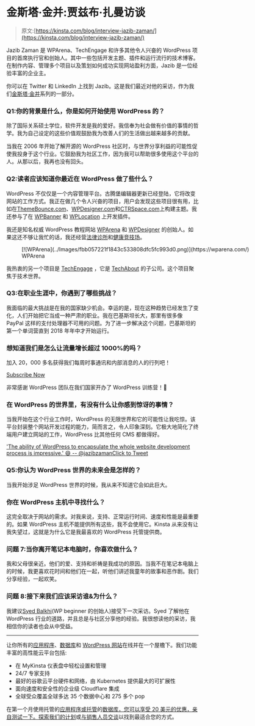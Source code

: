 # 金斯塔·金并:贾兹布·扎曼访谈

> 原文:[https://kinsta.com/blog/interview-jazib-zaman/](https://kinsta.com/blog/interview-jazib-zaman/)

Jazib Zaman 是 WPArena、TechEngage 和许多其他令人兴奋的 WordPress 项目的首席执行官和创始人。其中一些包括开发主题、插件和运行流行的技术博客。在制作内容、管理多个项目以及策划如何成功实现网站盈利方面，Jazib 是一位经验丰富的企业主。

你可以在 Twitter 和 LinkedIn 上找到 Jazib。这是我们最近对他的采访，作为我们[金斯塔·金并](https://kinsta.com/?post_type=post&s=kingpin)系列的一部分。

### Q1:你的背景是什么，你是如何开始使用 WordPress 的？

除了国际关系硕士学位，软件开发是我的爱好。我信奉为社会做有价值的事情的哲学。我为自己设定的这些价值观鼓励我为改善人们的生活做出越来越多的贡献。

当我在 2006 年开始了解开源的 WordPress 社区时，与世界分享利益的可能性促使我投身于这个行业。它鼓励我为社区工作，因为我可以帮助很多使用这个平台的人。从那以后，我再也没有回头。

### Q2:读者应该知道你最近在 WordPress 做了些什么？

WordPress 不仅仅是一个内容管理平台。古腾堡编辑器更新已经登陆，它将改变网站的工作方式。我正在做几个令人兴奋的项目，用户会发现这些项目很有用，比如在[ThemeBounce.com](https://www.themebounce.com/)、[WPDesigner.com](https://wpdesigner.com/)和[CTRSpace.com](https://ctrspace.com/)上构建主题。我还参与了在 [WPBanner](https://wpbanner.com/) 和 [WPLocation](https://wplocation.com/) 上开发插件。

我还是知名权威 WordPress 教程网站 [WPArena](https://wparena.com/) 和 [WPDesigner](https://wpdesigner.com/) 的创始人。如果这还不够让我忙的话，我还经营[法律诊所](https://legalbench.com/)和[健康竞技场](https://healtharena.com/)。

<figure id="attachment_40407" aria-describedby="caption-attachment-40407" style="width: 1440px" class="wp-caption aligncenter">[![WPArena](../Images/fbb057221f1843c533808dfc5fc993d0.png)](https://wparena.com/)

<figcaption id="caption-attachment-40407" class="wp-caption-text">WPArena</figcaption>

</figure>

我热衷的另一个项目是 [TechEngage](https://techengage.com/) ，它是 [TechAbout](https://www.techabout.com/) 的子公司。这个项目聚焦于技术世界。

### Q3:在职业生涯中，你遇到了哪些挑战？

我面临的最大挑战是在我的国家缺少机会。幸运的是，现在这种趋势已经发生了变化，人们开始把它当成一种严肃的职业。我在巴基斯坦长大，那里有很多像 PayPal 这样的支付处理器不可用的问题。为了进一步解决这个问题，巴基斯坦的第一个单词营直到 2018 年年中才开始运行。

 <dialog id="newsletter" class="dialog dialog has-dark-blue-background-color email-modal" aria-hidden="true">## 注册订阅时事通讯

<kinsta-form show-name="false" show-phone="false" show-website="false" show-company="false" show-disk-space="false" show-monthly-visits="false" show-number-of-websites="false" show-message="false" submit-button-text="Sign Up Now" submit-button-text-sending="Signing Up..." success-title="Thanks for subscribing!" success-message="Keep an eye out for our next newsletter." terms-template="newsletter" hubspot-source="subscribe_to_newsletter" submit-button-text-loading="Signing Up"></kinsta-form></dialog>

### 想知道我们是怎么让流量增长超过 1000%的吗？

加入 20，000 多名获得我们每周时事通讯和内部消息的人的行列吧！

[Subscribe Now](#newsletter)

非常感谢 WordPress 团队在我们国家开办了 WordPress 训练营！👏

### 在 WordPress 的世界里，有没有什么让你感到惊讶的事情？

当我开始在这个行业工作时，WordPress 的无限世界和它的可能性让我吃惊。该平台封装整个网站开发过程的能力，简而言之，令人印象深刻。它极大地简化了终端用户建立网站的工作，WordPress 比其他任何 CMS 都做得好。

['The ability of WordPress to encapsulate the whole website development process is impressive.' 😄 -- @jazibzamanClick to Tweet](https://twitter.com/intent/tweet?url=https%3A%2F%2Fkinsta.com%2Fblog%2Finterview-jazib-zaman%2F&via=kinsta&text=%27The+ability+of+WordPress+to+encapsulate+the+whole+website+development+process+is+impressive.%27+%F0%9F%98%84+--+%40jazibzaman&hashtags=WordPress%2Cwebdev)

### Q5:你认为 WordPress 世界的未来会是怎样的？

当我开始涉足 WordPress 世界的时候，我从来不知道它会如此巨大。

### 你在 WordPress 主机中寻找什么？

这完全取决于网站的需求。对我来说，支持、正常运行时间、速度和性能是最重要的。如果 WordPress 主机不能提供所有这些，我不会使用它。Kinsta 从来没有让我失望过，这就是为什么它是我最喜欢的 WordPress 托管提供商。

### 问题 7:当你离开笔记本电脑时，你喜欢做什么？

我和父母很亲近。他们的爱、支持和祈祷是我成功的原因。当我不在笔记本电脑上的时候，我更喜欢花时间和他们在一起，听他们讲述我童年的故事和恶作剧。我们分享经验，一起欢笑。

### 问题 8:接下来我们应该采访谁&为什么？

我建议[Syed Balkhi](https://twitter.com/syedbalkhi)(WP beginner 的创始人)接受下一次采访。Syed 了解他在 WordPress 行业的道路，并且总是与社区分享他的经验。我很想读他的采访，我相信你的读者也会从中受益。

* * *

让你所有的[应用程序](https://kinsta.com/application-hosting/)、[数据库](https://kinsta.com/database-hosting/)和 [WordPress 网站](https://kinsta.com/wordpress-hosting/)在线并在一个屋檐下。我们功能丰富的高性能云平台包括:

*   在 MyKinsta 仪表盘中轻松设置和管理
*   24/7 专家支持
*   最好的谷歌云平台硬件和网络，由 Kubernetes 提供最大的可扩展性
*   面向速度和安全性的企业级 Cloudflare 集成
*   全球受众覆盖全球多达 35 个数据中心和 275 多个 pop

在第一个月使用托管的[应用程序或托管](https://kinsta.com/application-hosting/)的[数据库，您可以享受 20 美元的优惠，亲自测试一下。探索我们的](https://kinsta.com/database-hosting/)[计划](https://kinsta.com/plans/)或[与销售人员交谈](https://kinsta.com/contact-us/)以找到最适合您的方式。